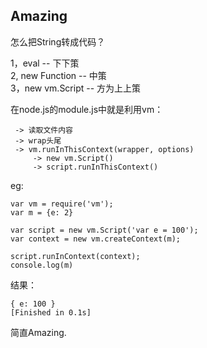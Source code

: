 **Amazing**
-

怎么把String转成代码？  

1，eval -- 下下策  
2, new Function -- 中策  
3，new vm.Script -- 方为上上策  

在node.js的module.js中就是利用vm：  

     -> 读取文件内容
     -> wrap头尾
     -> vm.runInThisContext(wrapper, options)
         -> new vm.Script() 
         -> script.runInThisContext()

eg:

    var vm = require('vm');
    var m = {e: 2}
    
    var script = new vm.Script('var e = 100');
    var context = new vm.createContext(m);
    
    script.runInContext(context);
    console.log(m)
    
结果：

    { e: 100 }
    [Finished in 0.1s]
    
简直Amazing.


